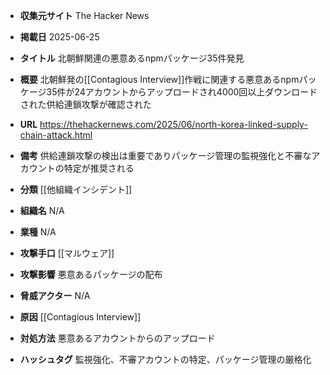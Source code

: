 - **収集元サイト**
The Hacker News

- **掲載日**
2025-06-25

- **タイトル**
北朝鮮関連の悪意あるnpmパッケージ35件発見

- **概要**
北朝鮮発の[[Contagious Interview]]作戦に関連する悪意あるnpmパッケージ35件が24アカウントからアップロードされ4000回以上ダウンロードされた供給連鎖攻撃が確認された

- **URL**
https://thehackernews.com/2025/06/north-korea-linked-supply-chain-attack.html

- **備考**
供給連鎖攻撃の検出は重要でありパッケージ管理の監視強化と不審なアカウントの特定が推奨される

- **分類**
[[他組織インシデント]]

- **組織名**
N/A

- **業種**
N/A

- **攻撃手口**
[[マルウェア]]

- **攻撃影響**
悪意あるパッケージの配布

- **脅威アクター**
N/A

- **原因**
[[Contagious Interview]]

- **対処方法**
悪意あるアカウントからのアップロード

- **ハッシュタグ**
監視強化、不審アカウントの特定、パッケージ管理の厳格化
